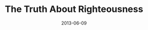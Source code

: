 ---
title: "The Truth About Righteousness"
speaker: "Barry Gin"
date: "2013-06-09"
sermonUrl: "//35.190.93.184/sermons/20130609_sunday_barry_gin_the_truth_about_righteousness.mp3"
---